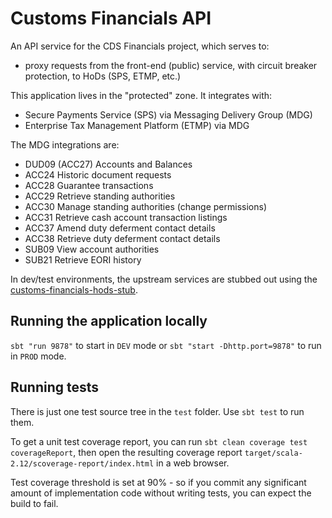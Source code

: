 
# Customs Financials API

An API service for the CDS Financials project, which serves to:

* proxy requests from the front-end (public) service, with circuit breaker protection, to HoDs (SPS, ETMP, etc.) 

This application lives in the "protected" zone. It integrates with:
* Secure Payments Service (SPS) via Messaging Delivery Group (MDG)
* Enterprise Tax Management Platform (ETMP) via MDG

The MDG integrations are:

* DUD09 (ACC27) Accounts and Balances
* ACC24 Historic document requests
* ACC28 Guarantee transactions
* ACC29 Retrieve standing authorities
* ACC30 Manage standing authorities (change permissions)
* ACC31 Retrieve cash account transaction listings
* ACC37 Amend duty deferment contact details 
* ACC38 Retrieve duty deferment contact details
* SUB09 View account authorities
* SUB21 Retrieve EORI history

In dev/test environments, the upstream services are stubbed out using the [customs-financials-hods-stub](https://github.com/hmrc/customs-financials-hods-stub/).

## Running the application locally

`sbt "run 9878"` to start in `DEV` mode or 
`sbt "start -Dhttp.port=9878"` to run in `PROD` mode.

## Running tests
 
There is just one test source tree in the `test` folder. Use `sbt test` to run them.

To get a unit test coverage report, you can run `sbt clean coverage test coverageReport`,
then open the resulting coverage report `target/scala-2.12/scoverage-report/index.html` in a web browser.

Test coverage threshold is set at 90% - so if you commit any significant amount of implementation code without writing tests, you can expect the build to fail.
